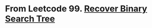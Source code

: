 # From Leetcode 99. [Recover Binary Search Tree](https://leetcode-cn.com/problems/recover-binary-search-tree/)